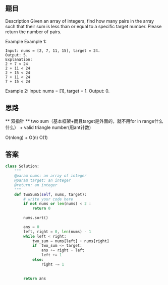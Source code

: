## 题目
Description
Given an array of integers, find how many pairs in the array such that their sum is less than or equal to a specific target number. Please return the number of pairs.

Example
Example 1:
```
Input: nums = [2, 7, 11, 15], target = 24. 
Output: 5. 
Explanation:
2 + 7 < 24
2 + 11 < 24
2 + 15 < 24
7 + 11 < 24
7 + 15 < 24
```

Example 2:
Input: nums = [1], target = 1. 
Output: 0. 

## 思路
** 双指针 **
two sum（基本框架+而且target是外面的，就不用for in range什么什么） + valid triangle number(用ant计数)

O(nlong) + O(n)
O(1)

## 答案
```python
class Solution:
    """
    @param nums: an array of integer
    @param target: an integer
    @return: an integer
    """
    def twoSum5(self, nums, target):
        # write your code here
        if not nums or len(nums) < 2 :
            return 0
        
        nums.sort()

        ans = 0
        left, right = 0, len(nums) - 1
        while left < right:
            two_sum = nums[left] + nums[right]
            if  two_sum <= target:
                ans += right - left
                left += 1
            else:
                right -= 1
                
        
        return ans
```
